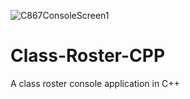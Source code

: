 ![C867ConsoleScreen1](https://user-images.githubusercontent.com/103766177/221431287-4dcf7100-b0cb-4152-a993-3dcdab4baa85.png)
# Class-Roster-CPP
A class roster console application in C++
